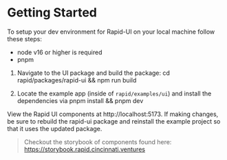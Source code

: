 # Getting Started
To setup your dev environment for Rapid-UI on your local machine follow these steps:

- node v16 or higher is required
- pnpm

1. Navigate to the UI package and build the package: cd rapid/packages/rapid-ui && npm run build

2. Locate the example app (inside of `rapid/examples/ui`) and install the dependencies via pnpm install && pnpm dev

View the Rapid UI components at http://localhost:5173. If making changes, be sure to rebuild the rapid-ui package and reinstall the example project so that it uses the updated package.

> Checkout the storybook of components found here: https://storybook.rapid.cincinnati.ventures
